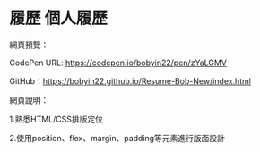 # 履歷 個人履歷

網頁預覽：

CodePen URL: https://codepen.io/bobyin22/pen/zYaLGMV

GitHub：https://bobyin22.github.io/Resume-Bob-New/index.html


網頁說明：

1.熟悉HTML/CSS排版定位

2.使用position、flex、margin、padding等元素進行版面設計
